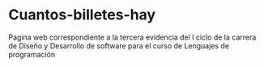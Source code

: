 # Cuantos-billetes-hay
Pagina web correspondiente a la tercera evidencia del I ciclo de la carrera de Diseño y Desarrollo de software para el curso de Lenguajes de programación
